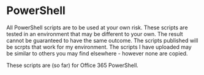 # PowerShell

All PowerShell scripts are to be used at your own risk. These scripts are tested in an environment that may be different to your own. The result cannot be guaranteed to have the same outcome. The scripts published will be scrpts that work for my environment.
The scripts I have uploaded may be similar to others you may find elsewhere - however none are copied.

These scripts are (so far) for Office 365 PowerShell.

